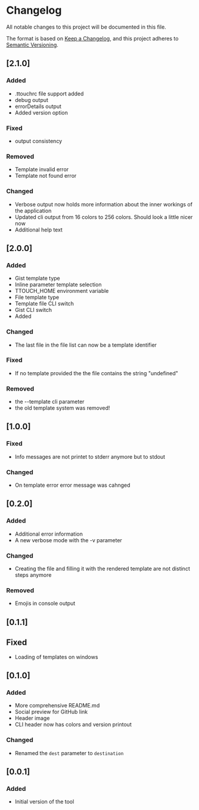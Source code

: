 # Changelog
All notable changes to this project will be documented in this file.

The format is based on [Keep a Changelog](https://keepachangelog.com/en/1.0.0/),
and this project adheres to [Semantic Versioning](https://semver.org/spec/v2.0.0.html).

## [2.1.0]
### Added

- .ttouchrc file support added
- debug output
- errorDetails output
- Added version option 

### Fixed

- output consistency

### Removed

- Template invalid error
- Template not found error

### Changed

- Verbose output now holds more information about the inner workings of the application
- Updated cli output from 16 colors to 256 colors. Should look a little nicer now
- Additional help text

## [2.0.0]
### Added

- Gist template type
- Inline parameter template selection
- TTOUCH_HOME environment variable
- File template type
- Template file CLI switch
- Gist CLI switch
- Added 

### Changed

- The last file in the file list can now be a template identifier

### Fixed

- If no template provided the the file contains the string "undefined"

### Removed

- the --template cli parameter
- the old template system was removed! 

## [1.0.0]
### Fixed

- Info messages are not printet to stderr anymore but to stdout

### Changed

- On template error error message was cahnged


## [0.2.0]
### Added

- Additional error information
- A new verbose mode with the -v parameter

### Changed

- Creating the file and filling it with the rendered template are not distinct steps anymore

### Removed

- Emojis in console output

## [0.1.1]
## Fixed

- Loading of templates on windows

## [0.1.0]
### Added

- More comprehensive README.md
- Social preview for GitHub link
- Header image
- CLI header now has colors and version printout

### Changed

- Renamed the ```dest``` parameter to ```destination```


## [0.0.1]
### Added

- Initial version of the tool 
